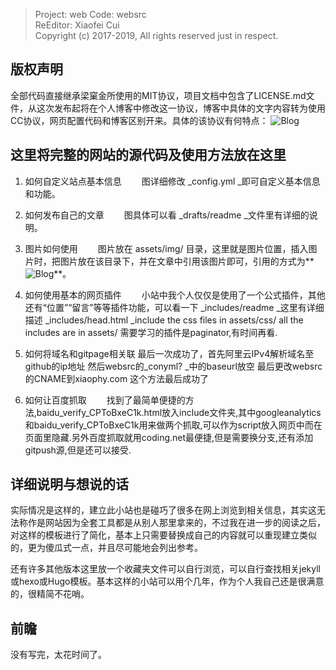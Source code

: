 >  Project: web                                Code: websrc                
   ReEditor: Xiaofei Cui                                                    
   Copyright (c) 2017-2019,    All rights reserved just in respect.         

## 版权声明

全部代码直接继承梁窠金所使用的MIT协议，项目文档中包含了LICENSE.md文件，从这次发布起将在个人博客中修改这一协议，博客中具体的文字内容转为使用CC协议，网页配置代码和博客区别开来。具体的该协议有何特点：
![Blog](/web/assets/img/agreement.png)

## 这里将完整的网站的源代码及使用方法放在这里

1. 如何自定义站点基本信息
　　图详细修改 _config.yml _即可自定义基本信息和功能。
2. 如何发布自己的文章
　　图具体可以看 _drafts/readme _文件里有详细的说明。
3. 图片如何使用
　　图片放在 assets/img/ 目录，这里就是图片位置，插入图片时，把图片放在该目录下，并在文章中引用该图片即可，引用的方式为**![Blog](图片路径)**。

4. 如何使用基本的网页插件
　　小站中我个人仅仅是使用了一个公式插件，其他还有“位置”“留言”等等插件功能，可以看一下 _includes/readme _这里有详细描述
_includes/head.html _include the css files in assets/css/
all the includes are in assets/
    需要学习的插件是paginator,有时间再看.

5. 如何将域名和gitpage相关联
最后一次成功了，首先阿里云IPv4解析域名至github的ip地址
然后websrc的_conyml? _中的baseurl放空
最后更改websrc的CNAME到xiaophy.com
这个方法最后成功了

6. 如何让百度抓取
　　找到了最简单便捷的方法,baidu_verify_CPToBxeC1k.html放入include文件夹,其中googleanalytics和baidu_verify_CPToBxeC1k用来做两个抓取,可以作为script放入网页中而在页面里隐藏.另外百度抓取就用coding.net最便捷,但是需要换分支,还有添加gitpush源,但是还可以接受.

## 详细说明与想说的话

实际情况是这样的，建立此小站也是碰巧了很多在网上浏览到相关信息，其实这无法称作是网站因为全套工具都是从别人那里拿来的，不过我在进一步的阅读之后，对这样的模板进行了简化，基本上只需要替换成自己的内容就可以重现建立类似的，更为傻瓜式一点，并且尽可能地会列出参考。

还有许多其他版本这里放一个收藏夹文件可以自行浏览，可以自行查找相关jekyll或hexo或Hugo模板。基本这样的小站可以用个几年，作为个人我自己还是很满意的，很精简不花哨。


## 前瞻

没有写完，太花时间了。







